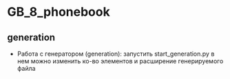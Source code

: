 # GB_8_phonebook

## generation

* Работа с генератором (generation): запустить start_generation.py в нем можно изменить ко-во элементов и расширение генерируемого файла

